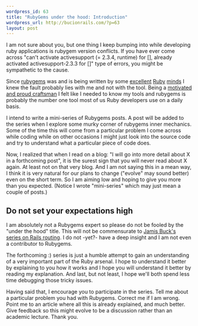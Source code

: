 ```yaml
--- 
wordpress_id: 63
title: "RubyGems under the hood: Introduction"
wordpress_url: http://bucionrails.com/?p=63
layout: post
---
```

I am not sure about you, but one thing I keep bumping into while developing ruby applications is rubygem version conflicts. If you have ever come across "can't activate activesupport (= 2.3.4, runtime) for [], already activated activesupport-2.3.3 for []" type of errors, you might be sympathetic to the cause.

Since <a href="http://rubygems.org/">rubygems</a> was and is being written by some <a href="http://chadfowler.com">excellent</a> <a href="http://richkilmer.blogs.com/">Ruby</a> <a href="http://onestepback.org/">minds</a> I knew the fault probably lies with me and not with the tool. Being a <a href="http://manifesto.softwarecraftsmanship.org/">motivated and proud craftsman</a> I felt like I needed to know my tools and rubygems is probably the number one tool most of us Ruby developers use on a daily basis.

I intend to write a mini-series of Rubygems posts. A post will be added to the series when I explore some murky corner of rubygems inner mechanics. Some of the time this will come from a particular problem I come across while coding while on other occasions I might just look into the source code and try to understand what a particular piece of code does.

Now, I realized that when I read on a blog: "I will go into more detail about X in a forthcoming post", it is the surest sign that you will never read about X again. At least not on that very blog. And I am not saying this in a mean way, I think it is very natural for our plans to change ("evolve" may sound better) even on the short term. So I am aiming low and hoping to give you more than you expected. (Notice I wrote "mini-series" which may just mean a couple of posts.)

<h2>Do not set your expectations high</h2>

I am absolutely not a Rubygems expert so please do not be fooled by the "under the hood" title. This will not be commensurate to <a href="http://weblog.jamisbuck.org/2006/10/2/under-the-hood-rails-routing-dsl">Jamis Buck's series on Rails routing</a>. I do not -yet?- have a deep insight and I am not even a contributor to Rubygems.

The forthcoming :) series is just a humble attempt to gain an understanding of a very important part of the Ruby arsenal. I hope to understand it better by explaining to you how it works and I hope you will understand it better by reading my explanation. And last, but not least, I hope we'll both spend less time debugging those tricky issues.

Having said that, I encourage you to participate in the series. Tell me about a particular problem you had with Rubygems. Correct me if I am wrong. Point me to an article where all this is already explained, and much better. Give feedback so this might evolve to be a discussion rather than an academic lecture. Thank you.
